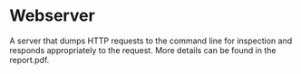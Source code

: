 # Webserver
A server that dumps HTTP requests to the command line for inspection and responds appropriately to the request. More details can be found in the report.pdf.
